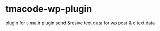 # tmacode-wp-plugin
plugin for t-ma.ir plugin send &amp;resive text data for wp post &amp; c text data
